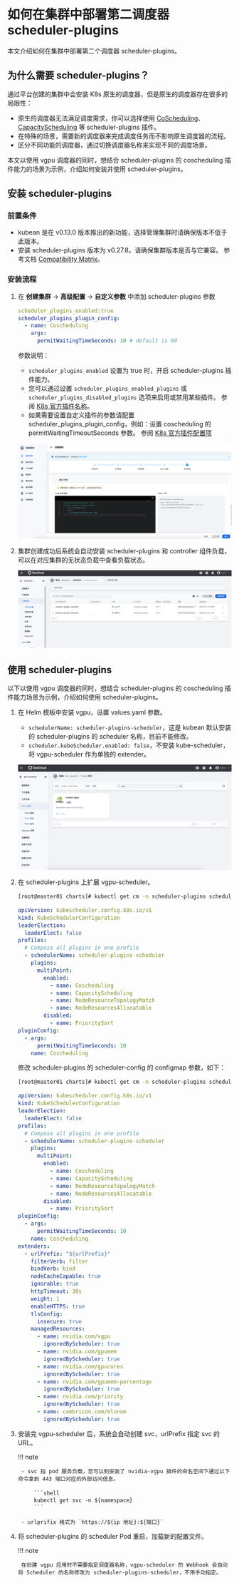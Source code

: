 # 如何在集群中部署第二调度器 scheduler-plugins

本文介绍如何在集群中部署第二个调度器 scheduler-plugins。

## 为什么需要 scheduler-plugins？

通过平台创建的集群中会安装 K8s 原生的调度器，但是原生的调度器存在很多的局限性：

- 原生的调度器无法满足调度需求，你可以选择使用
  [CoScheduling](https://github.com/kubernetes-sigs/scheduler-plugins/tree/master/pkg/coscheduling)、
  [CapacityScheduling](https://github.com/kubernetes-sigs/scheduler-plugins/tree/master/pkg/capacityscheduling)
  等 scheduler-plugins 插件。
- 在特殊的场景，需要新的调度器来完成调度任务而不影响原生调度器的流程。
- 区分不同功能的调度器，通过切换调度器名称来实现不同的调度场景。

本文以使用 vgpu 调度器的同时，想结合 scheduler-plugins 的 coscheduling 插件能力的场景为示例，介绍如何安装并使用 scheduler-plugins。

## 安装 scheduler-plugins

### 前置条件

- kubean 是在 v0.13.0 版本推出的新功能，选择管理集群时请确保版本不低于此版本。
- 安装 scheduler-plugins 版本为 v0.27.8，请确保集群版本是否与它兼容。
  参考文档 [Compatibility Matrix](https://github.com/kubernetes-sigs/scheduler-plugins/tree/master?tab=readme-ov-file#compatibility-matrix)。

### 安装流程

1. 在 **创建集群** -> **高级配置** -> **自定义参数** 中添加 scheduler-plugins 参数

    ```yaml
    scheduler_plugins_enabled:true
    scheduler_plugins_plugin_config:
      - name: Coscheduling
        args:
          permitWaitingTimeSeconds: 10 # default is 60
    ```

    参数说明：
    
    - `scheduler_plugins_enabled` 设置为 true 时，开启 scheduler-plugins 插件能力。
    - 您可以通过设置 `scheduler_plugins_enabled_plugins` 或 `scheduler_plugins_disabled_plugins` 选项来启用或禁用某些插件。
      参阅 [K8s 官方插件名称](https://github.com/kubernetes-sigs/scheduler-plugins?tab=readme-ov-file#plugins)。
    - 如果需要设置自定义插件的参数请配置 scheduler_plugins_plugin_config，例如：设置 coscheduling 的 permitWaitingTimeoutSeconds 参数。
      参阅 [K8s 官方插件配置项](https://github.com/kubernetes-sigs/scheduler-plugins/blob/master/manifests/coscheduling/scheduler-config.yaml)

    ![添加 scheduler-plugins 参数](../../images/cluster-scheduler-plugin-01.png)

2. 集群创建成功后系统会自动安装 scheduler-plugins 和 controller 组件负载，可以在对应集群的无状态负载中查看负载状态。

    ![查看插件负载状态](../../images/cluster-scheduler-plugin-02.png)

## 使用 scheduler-plugins

以下以使用 vgpu 调度器的同时，想结合 scheduler-plugins 的 coscheduling 插件能力场景为示例，介绍如何使用 scheduler-plugins。

1. 在 Helm 模板中安装 vgpu，设置 values.yaml 参数。

    - `schedulerName: scheduler-plugins-scheduler`，这是 kubean 默认安装的 scheduler-plugins 的 scheduler 名称，目前不能修改。
    - `scheduler.kubeScheduler.enabled: false`，不安装 kube-scheduler，将 vgpu-scheduler 作为单独的 extender。

    ![安装 vgpu 插件](../../images/cluster-scheduler-plugin-03.png)

1. 在 scheduler-plugins 上扩展 vgpu-scheduler。

    ```bash
    [root@master01 charts]# kubectl get cm -n scheduler-plugins scheduler-config -ojsonpath="{.data.scheduler-config\.yaml}"
    ```

    ```yaml
    apiVersion: kubescheduler.config.k8s.io/v1
    kind: KubeSchedulerConfiguration
    leaderElection:
      leaderElect: false
    profiles:
      # Compose all plugins in one profile
      - schedulerName: scheduler-plugins-scheduler
        plugins:
          multiPoint:
            enabled:
              - name: Coscheduling
              - name: CapacityScheduling
              - name: NodeResourceTopologyMatch
              - name: NodeResourcesAllocatable
            disabled:
              - name: PrioritySort
    pluginConfig:
      - args:
          permitWaitingTimeSeconds: 10
        name: Coscheduling
    ```

    修改 scheduler-plugins 的 scheduler-config 的 configmap 参数，如下：

    ```bash
    [root@master01 charts]# kubectl get cm -n scheduler-plugins scheduler-config -ojsonpath="{.data.scheduler-config\.yaml}"
    ```

    ```yaml
    apiVersion: kubescheduler.config.k8s.io/v1
    kind: KubeSchedulerConfiguration
    leaderElection:
      leaderElect: false
    profiles:
      # Compose all plugins in one profile
      - schedulerName: scheduler-plugins-scheduler
        plugins:
          multiPoint:
            enabled:
              - name: Coscheduling
              - name: CapacityScheduling
              - name: NodeResourceTopologyMatch
              - name: NodeResourcesAllocatable
            disabled:
              - name: PrioritySort
    pluginConfig:
      - args:
          permitWaitingTimeSeconds: 10
        name: Coscheduling
    extenders:
      - urlPrefix: "${urlPrefix}"
        filterVerb: filter
        bindVerb: bind
        nodeCacheCapable: true
        ignorable: true
        httpTimeout: 30s
        weight: 1
        enableHTTPS: true
        tlsConfig:
          insecure: true
        managedResources:
          - name: nvidia.com/vgpu
            ignoredByScheduler: true
          - name: nvidia.com/gpumem
            ignoredByScheduler: true
          - name: nvidia.com/gpucores
            ignoredByScheduler: true
          - name: nvidia.com/gpumem-percentage
            ignoredByScheduler: true
          - name: nvidia.com/priority
            ignoredByScheduler: true
          - name: cambricon.com/mlunum
            ignoredByScheduler: true
    ```

1. 安装完 vgpu-scheduler 后，系统会自动创建 svc，urlPrefix 指定 svc 的 URL。

    !!! note

        - svc 指 pod 服务负载，您可以到安装了 nvidia-vgpu 插件的命名空间下通过以下命令拿到 443 端口对应的外部访问信息。

            ```shell
            kubectl get svc -n ${namespace} 
            ```

        - urlprifix 格式为 `https://${ip 地址}:${端口}`


1. 将 scheduler-plugins 的 scheduler Pod 重启，加载新的配置文件。

    !!! note

        在创建 vgpu 应用时不需要指定调度器名称，vgpu-scheduler 的 Webhook 会自动将 Scheduler 的名称修改为 scheduler-plugins-scheduler，不用手动指定。
